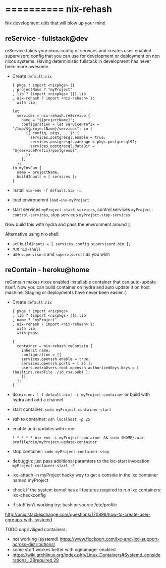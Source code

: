 ==========
nix-rehash
==========


Nix development utils that will blow up your mind


reService - fullstack@dev
--------------------------

reService takes your nixos config of services and creates user-enabled supervisord
config that you can use for development or deployment on non nixos systems.
Having deterministic fullstack in development has never been more awesome.

- Create `default.nix`

  ```
  { pkgs ? import <nixpkgs> {}
  , projectName ? "myProject"
  , lib ? (import <nixpkgs> {}).lib
  , nix-rehash ? import <nix-rehash> }:
    with lib;

  let
    services = nix-rehash.reService {
      name = "${projectName}";
      configuration = let servicePrefix = "/tmp/${projectName}/services"; in [
        ({ config, pkgs, ...}: {
          services.postgresql.enable = true;
          services.postgresql.package = pkgs.postgresql92;
          services.postgresql.dataDir = "${servicePrefix}/postgresql";
        })
      ];
    };
  in myEnvFun {
    name = projectName;
    buildInputs = [ services ];
  }
  ```

- install `nix-env -f default.nix -i`
- load environemnt `load-env-myProject`
- start services `myProject-start-services`, control services `myProject-control-services`,
  stop services `myProject-stop-services`

Now build this with hydra and pass the environment around :)

Alternative using nix-shell:

- set `buildInputs = [ services.config.supervisord.bin ];`
- run `nix-shell`
- use `supervisord` and `supervisorctl` as you wish

reContain - heroku@home
-----------------------

reContain makes nixos enabled installable container that can auto-update
itself. Now you can build container on hydra and auto update it on
host machine. Staging or deployments have never been easier :)

- Create `default.nix`

  ```
  { pkgs ? import <nixpkgs>
  , lib ? (import <nixpkgs> {}).lib
  , name ? "myProject"
  , nix-rehash ? import <nix-rehash> }:
    with lib;
    with pkgs;

  {
    container = nix-rehash.reContain {
      inherit name;
      configuration = [{
      services.openssh.enable = true;
      services.openssh.ports = [ 25 ];
      users.extraUsers.root.openssh.authorizedKeys.keys = [ (builtins.readFile ./id_rsa.pub) ];
      }];
    };
  }
  ```
- do `nix-env [-f default.nix] -i myProject-container` or build with hydra and add a channel
- start container: `sudo myProject-container-start`
- ssh to container: `ssh localhost -p 25`
- enable auto updates with cron:
  ```
  * * * * * nix-env -i myProject-container && sudo $HOME/.nix-profile/bin/myProject-update-container
  ```
- stop container: `sudo myProject-container-stop`

- debuggin: just pass additional paramters to the lxc-start invocation:
  `myProject-container-start -F `

- lxc-attach -n myProject 
  hacky way to get a console in the lxc container named myProject

- check if the system kernel has all features required to run lxc containers:
  lxc-checkconfig

- if stuff isn't working try: 
    bash
  or 
    source /etc/profile


http://unix.stackexchange.com/questions/170998/how-to-create-user-cgroups-with-systemd

TODO unpriviliged containers:  
- not working (systemd) https://www.flockport.com/lxc-and-lxd-support-across-distributions/
- some stuff workes better with cgmanager enabled
- https://wiki.archlinux.org/index.php/Linux_Containers#Systemd_considerations_.28required.29
